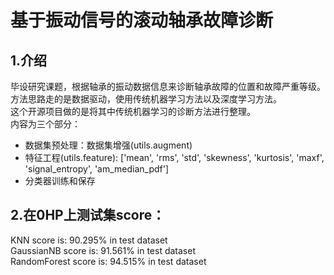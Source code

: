 # 基于振动信号的滚动轴承故障诊断
## 1.介绍
毕设研究课题，根据轴承的振动数据信息来诊断轴承故障的位置和故障严重等级。方法思路走的是数据驱动，使用传统机器学习方法以及深度学习方法。\
这个开源项目做的是将其中传统机器学习的诊断方法进行整理。\
内容为三个部分： 
- 数据集预处理：数据集增强(utils.augment)
- 特征工程(utils.feature): ['mean', 'rms', 'std', 'skewness', 'kurtosis', 'maxf', 'signal_entropy', 'am_median_pdf']
- 分类器训练和保存

## 2.在0HP上测试集score：
KNN score is: 90.295% in test dataset \
GaussianNB score is: 91.561% in test dataset \
RandomForest score is: 94.515% in test dataset
